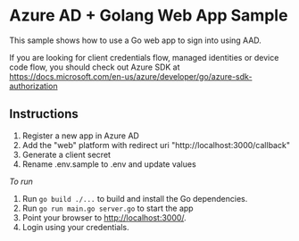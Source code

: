 # Azure AD + Golang Web App Sample

This sample shows how to use a Go web app to sign into using AAD.

If you are looking for client credentials flow, managed identities or device code flow, you should check out Azure SDK at https://docs.microsoft.com/en-us/azure/developer/go/azure-sdk-authorization

## Instructions

1. Register a new app in Azure AD
2. Add the "web" platform with redirect uri "http://localhost:3000/callback"
3. Generate a client secret
4. Rename .env.sample to .env and update values

*To run* 
1. Run `go build ./...` to build and install the Go dependencies.
2. Run `go run main.go server.go` to start the app 
3. Point your browser to [http://localhost:3000/](http://localhost:3000/).
4. Login using your credentials.
